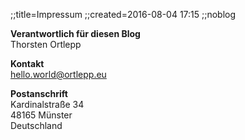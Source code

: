 ;;title=Impressum
;;created=2016-08-04 17:15
;;noblog

**Verantwortlich für diesen Blog**  
Thorsten Ortlepp

**Kontakt**  
hello.world@ortlepp.eu

**Postanschrift**  
Kardinalstraße 34  
48165 Münster  
Deutschland
